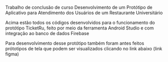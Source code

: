 Trabalho de conclusão de curso
Desenvolvimento de um Protótipo de Aplicativo para Atendimento dos Usuários de um Restaurante Universitário

Acima estão todos os códigos desenvolvidos para o funcionamento do protótipo TicketRu, feito por meio da ferramenta Android Studio e com integração ao banco de dados Firebase

Para desenvolvimento desse protótipo também foram antes feitos prótotipos de tela que podem ser visualizados clicando no link abaixo
(link figma)
